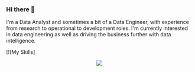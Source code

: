 ### Hi there 👋

I'm a Data Analyst and sometimes a bit of a Data Engineer, with experience from research to operational to development roles. I'm currently interested in data engineering as well as driving the business further with data intelligence.



[![My Skills]
<p align="center">
  <a href="https://skillicons.dev">
    <img src="https://skills.thijs.gg/icons?i=py,postgres,git&theme=dark" />
  </a>
</p>


<!--
**joon-kc/joon-kc** is a ✨ _special_ ✨ repository because its `README.md` (this file) appears on your GitHub profile.

Here are some ideas to get you started:

- 🔭 I’m currently working on ...
- 🌱 I’m currently learning ...
- 👯 I’m looking to collaborate on ...
- 🤔 I’m looking for help with ...
- 💬 Ask me about ...
- 📫 How to reach me: ...
- 😄 Pronouns: ...
- ⚡ Fun fact: ...
-->
